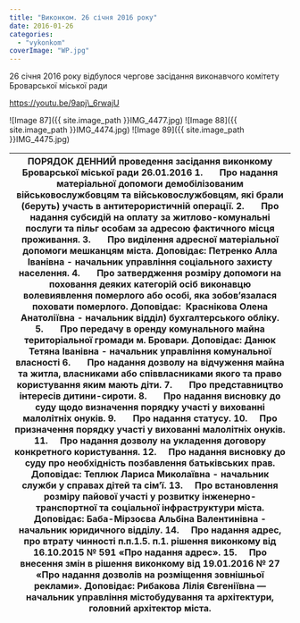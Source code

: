 ```yaml
---
title: "Виконком. 26 січня 2016 року"
date: 2016-01-26
categories: 
  - "vykonkom"
coverImage: "WP.jpg"
---
```


26 січня 2016 року відбулося чергове засідання виконавчого комітету Броварської міської ради

<!--more-->

https://youtu.be/9apj\_6rwajU

![Image 87]({{ site.image_path }}IMG_4477.jpg)
![Image 88]({{ site.image_path }}IMG_4474.jpg)
![Image 89]({{ site.image_path }}IMG_4475.jpg)

|   ПОРЯДОК ДЕННИЙ  проведення засідання виконкому Броварської міської ради  26.01.2016  1.       Про надання матеріальної допомоги демобілізованим військовослужбовцям та військовослужбовцям, які брали (беруть) участь в антитерористичній операції.  2.       Про надання субсидій на оплату за житлово-комунальні послуги та пільг особам за адресою фактичного місця проживання.  3.       Про виділення адресної матеріальної допомоги мешканцям міста.  Доповідає: Петренко Алла Іванівна - начальник управління соціального захисту населення.  4.       Про затвердження розміру допомоги на поховання деяких категорій осіб виконавцю волевиявлення померлого або особі, яка зобов’язалася поховати померлого.  Доповідає:  Краснікова Олена Анатоліївна - начальник відділ)  бухгалтерського обліку.  5.       Про передачу в оренду комунального майна територіальної громади м. Бровари.  Доповідає: Данюк Тетяна Іванівна - начальник управління комунальної власності  6.       Про надання дозволу на відчуження майна та житла, власниками або співвласниками якого та право користування яким мають діти.  7.       Про представництво інтересів дитини-сироти.  8.       Про надання висновку до суду щодо визначення порядку участі у вихованні малолітніх онуків.  9.       Про надання статусу.  10.     Про призначення порядку участі у вихованні малолітніх онуків.  11.     Про надання дозволу на укладення договору конкретного користування.  12.     Про надання висновку до суду про необхідність позбавлення батьківських прав.  Доповідає: Теплюк Лариса Миколаївна - начальник служби у справах дітей та сім’ї.  13.     Про встановлення розміру пайової участі у розвитку інженерно- транспортної та соціальної інфраструктури міста.  Доповідає: Баба-Мірзоєва Альбіна Валентинівна - начальник юридичного відділу.  14.     Про надання адрес, про втрату чинності п.п.1.5. п.1. рішення виконкому від 16.10.2015 № 591 «Про надання адрес».  15.     Про внесення змін в рішення виконкому від 19.01.2016 № 27 «Про надання дозволів на розміщення зовнішньої реклами».  Доповідає: Рибакова Лілія Євгеніївна — начальник управління містобудування та архітектури, головний архітектор міста. |
| --- |
